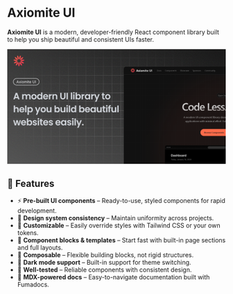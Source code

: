 # Axiomite UI

**Axiomite UI** is a modern, developer-friendly React component library built to help you ship beautiful and consistent UIs faster.

![Open Graph Image](/app/opengraph-image.png)



## 🚀 Features

- ⚡ **Pre-built UI components** – Ready-to-use, styled components for rapid development.
- 🎨 **Design system consistency** – Maintain uniformity across projects.
- 💎 **Customizable** – Easily override styles with Tailwind CSS or your own tokens.
- 🔧 **Component blocks & templates** – Start fast with built-in page sections and full layouts.
- 🧱 **Composable** – Flexible building blocks, not rigid structures.
- 🌙 **Dark mode support** – Built-in support for theme switching.
- 🧪 **Well-tested** – Reliable components with consistent design.
- 📄 **MDX-powered docs** – Easy-to-navigate documentation built with Fumadocs.
